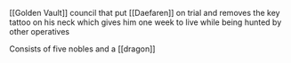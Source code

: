 [[Golden Vault]] council that put [[Daefaren]] on trial and removes the key tattoo on his neck which gives him one week to live while being hunted by other operatives 

Consists of five nobles and a [[dragon]] 
